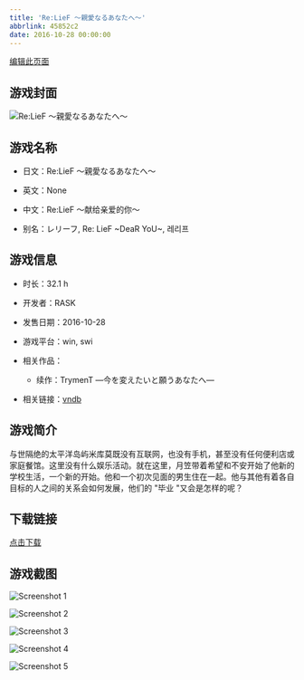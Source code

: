 ```yaml
---
title: 'Re:LieF ～親愛なるあなたへ～'
abbrlink: 45852c2
date: 2016-10-28 00:00:00
---
```

[编辑此页面](https://github.com/ACG-3/ADV3-source/blob/main/source/_posts/games/ReLieF%20%EF%BD%9E%E8%A6%AA%E6%84%9B%E3%81%AA%E3%82%8B%E3%81%82%E3%81%AA%E3%81%9F%E3%81%B8%EF%BD%9E.md)

## 游戏封面

![Re:LieF ～親愛なるあなたへ～](https%3A//pan.timero.xyz/onedrive/img_lib_001/ReLieF%20%EF%BD%9E%E8%A6%AA%E6%84%9B%E3%81%AA%E3%82%8B%E3%81%82%E3%81%AA%E3%81%9F%E3%81%B8%EF%BD%9E_cover.avif)


## 游戏名称

- 日文：Re:LieF ～親愛なるあなたへ～
- 英文：None
- 中文：Re:LieF ～献给亲爱的你～

- 别名：レリーフ, Re: LieF ~DeaR YoU~, 레리프


## 游戏信息

- 时长：32.1 h
- 开发者：RASK
- 发售日期：2016-10-28
- 游戏平台：win, swi
- 相关作品：
   - 续作：TrymenT ―今を変えたいと願うあなたへ―

- 相关链接：[vndb](https://vndb.org/v19587)


## 游戏简介

与世隔绝的太平洋岛屿米库莫既没有互联网，也没有手机，甚至没有任何便利店或家庭餐馆。这里没有什么娱乐活动。就在这里，月笠带着希望和不安开始了他新的学校生活，一个新的开始。他和一个初次见面的男生住在一起。他与其他有着各自目标的人之间的关系会如何发展，他们的 "毕业 "又会是怎样的呢？




## 下载链接

[点击下载](https://pan.timero.xyz/onedrive/adv_lib_001/ReLieF%20%EF%BD%9E%E8%A6%AA%E6%84%9B%E3%81%AA%E3%82%8B%E3%81%82%E3%81%AA%E3%81%9F%E3%81%B8%EF%BD%9E)


## 游戏截图


![Screenshot 1](https%3A//pan.timero.xyz/onedrive/img_lib_001/ReLieF%20%EF%BD%9E%E8%A6%AA%E6%84%9B%E3%81%AA%E3%82%8B%E3%81%82%E3%81%AA%E3%81%9F%E3%81%B8%EF%BD%9E_Screenshot_1.avif)

![Screenshot 2](https%3A//pan.timero.xyz/onedrive/img_lib_001/ReLieF%20%EF%BD%9E%E8%A6%AA%E6%84%9B%E3%81%AA%E3%82%8B%E3%81%82%E3%81%AA%E3%81%9F%E3%81%B8%EF%BD%9E_Screenshot_2.avif)

![Screenshot 3](https%3A//pan.timero.xyz/onedrive/img_lib_001/ReLieF%20%EF%BD%9E%E8%A6%AA%E6%84%9B%E3%81%AA%E3%82%8B%E3%81%82%E3%81%AA%E3%81%9F%E3%81%B8%EF%BD%9E_Screenshot_3.avif)

![Screenshot 4](https%3A//pan.timero.xyz/onedrive/img_lib_001/ReLieF%20%EF%BD%9E%E8%A6%AA%E6%84%9B%E3%81%AA%E3%82%8B%E3%81%82%E3%81%AA%E3%81%9F%E3%81%B8%EF%BD%9E_Screenshot_4.avif)

![Screenshot 5](https%3A//pan.timero.xyz/onedrive/img_lib_001/ReLieF%20%EF%BD%9E%E8%A6%AA%E6%84%9B%E3%81%AA%E3%82%8B%E3%81%82%E3%81%AA%E3%81%9F%E3%81%B8%EF%BD%9E_Screenshot_5.avif)

